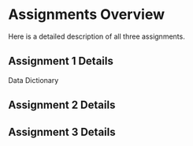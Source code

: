 # Assignments Overview

Here is a detailed description of all three assignments.

## Assignment 1 Details

Data Dictionary

## Assignment 2 Details

## Assignment 3 Details
